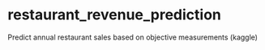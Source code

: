 # restaurant_revenue_prediction
Predict annual restaurant sales based on objective measurements (kaggle)
